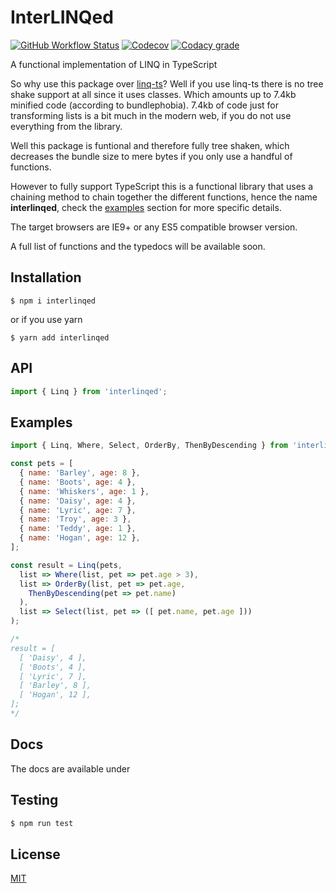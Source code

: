 InterLINQed
=============

[![GitHub Workflow Status](https://img.shields.io/github/workflow/status/ifaxity/linqts/Cypress?style=for-the-badge&logo=github)](https://github.com/iFaxity/linqts/actions)
[![Codecov](https://img.shields.io/codecov/c/github/ifaxity/linqts?style=for-the-badge&logo=codecov)](https://codecov.io/gh/iFaxity/linqts)
[![Codacy grade](https://img.shields.io/codacy/grade/e723a0514a1843e584c7f44fb29d3c63?style=for-the-badge&logo=codacy)](https://app.codacy.com/manual/iFaxity/linqts/dashboard)

A functional implementation of LINQ in TypeScript

So why use this package over [linq-ts](https://www.npmjs.com/package/linqts)?
Well if you use linq-ts there is no tree shake support at all since it uses classes.
Which amounts up to 7.4kb minified code (according to bundlephobia).
7.4kb of code just for transforming lists is a bit much in the modern web, if you do not use everything from the library.

Well this package is funtional and therefore fully tree shaken, which decreases the bundle size to mere bytes if you only use a handful of functions.

However to fully support TypeScript this is a functional library that uses a chaining method to chain together the different functions, hence the name **interlinqed**, check the [examples](#examples) section for more specific details.

The target browsers are IE9+ or any ES5 compatible browser version.

A full list of functions and the typedocs will be available soon.

Installation
--------------------------
`$ npm i interlinqed`

or if you use yarn

`$ yarn add interlinqed`

API
--------------------------

```js
import { Linq } from 'interlinqed';
```

Examples
--------------------------

```js
import { Linq, Where, Select, OrderBy, ThenByDescending } from 'interlinqed';

const pets = [
  { name: 'Barley', age: 8 },
  { name: 'Boots', age: 4 },
  { name: 'Whiskers', age: 1 },
  { name: 'Daisy', age: 4 },
  { name: 'Lyric', age: 7 },
  { name: 'Troy', age: 3 },
  { name: 'Teddy', age: 1 },
  { name: 'Hogan', age: 12 },
];

const result = Linq(pets,
  list => Where(list, pet => pet.age > 3),
  list => OrderBy(list, pet => pet.age,
    ThenByDescending(pet => pet.name)
  ),
  list => Select(list, pet => ([ pet.name, pet.age ]))
);

/*
result = [
  [ 'Daisy', 4 ],
  [ 'Boots', 4 ],
  [ 'Lyric', 7 ],
  [ 'Barley', 8 ],
  [ 'Hogan', 12 ],
];
*/

```

Docs
--------------------------

The docs are available under

Testing
--------------------------

```sh
$ npm run test
```

License
--------------------------

[MIT](./LICENSE)



